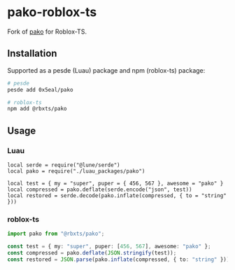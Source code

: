 # pako-roblox-ts

Fork of [pako](https://github.com/nodeca/pako) for Roblox-TS.

## Installation

Supported as a pesde (Luau) package and npm (roblox-ts) package:

```sh
# pesde
pesde add 0x5eal/pako

# roblox-ts
npm add @rbxts/pako
```

## Usage

### Luau

```luau
local serde = require("@lune/serde")
local pako = require("./luau_packages/pako")

local test = { my = "super", puper = { 456, 567 }, awesome = "pako" }
local compressed = pako.deflate(serde.encode("json", test))
local restored = serde.decode(pako.inflate(compressed, { to = "string" }))
```

### roblox-ts

```ts
import pako from "@rbxts/pako";

const test = { my: "super", puper: [456, 567], awesome: "pako" };
const compressed = pako.deflate(JSON.stringify(test));
const restored = JSON.parse(pako.inflate(compressed, { to: "string" }));
```
